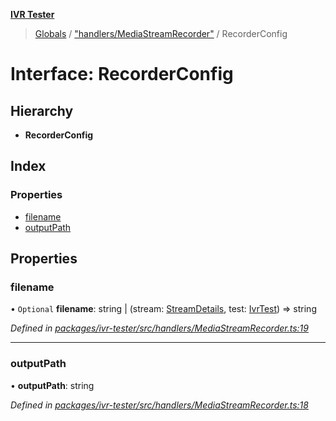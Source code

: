 **[IVR Tester](../README.md)**

> [Globals](../README.md) / ["handlers/MediaStreamRecorder"](../modules/_handlers_mediastreamrecorder_.md) / RecorderConfig

# Interface: RecorderConfig

## Hierarchy

* **RecorderConfig**

## Index

### Properties

* [filename](_handlers_mediastreamrecorder_.recorderconfig.md#filename)
* [outputPath](_handlers_mediastreamrecorder_.recorderconfig.md#outputpath)

## Properties

### filename

• `Optional` **filename**: string \| (stream: [StreamDetails](_handlers_mediastreamrecorder_.streamdetails.md), test: [IvrTest](_handlers_testhandler_.ivrtest.md)) => string

*Defined in [packages/ivr-tester/src/handlers/MediaStreamRecorder.ts:19](https://github.com/SketchingDev/ivr-tester/blob/cbdfab7/packages/ivr-tester/src/handlers/MediaStreamRecorder.ts#L19)*

___

### outputPath

•  **outputPath**: string

*Defined in [packages/ivr-tester/src/handlers/MediaStreamRecorder.ts:18](https://github.com/SketchingDev/ivr-tester/blob/cbdfab7/packages/ivr-tester/src/handlers/MediaStreamRecorder.ts#L18)*
